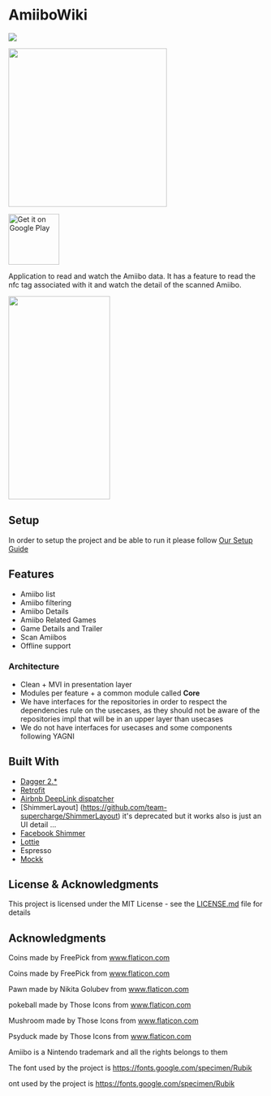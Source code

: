 # AmiiboWiki
[<img src="http://oscarg-teamcity.eu.ngrok.io.ngrok.io/app/rest/builds/aggregated/strob:(buildType:(project:(id:amiibo_wiki)))/statusIcon?guest=guest"/>](http://oscarg-teamcity.eu.ngrok.io.ngrok.io/project.html?projectId=amiibo_wiki&tab=projectOverview)

<img src="./logo.png"  width="312" height="312"/>

<a href='https://play.google.com/store/apps/details?id=com.oscarg798.amiibowiki&pcampaignid=pcampaignidMKT-Other-global-all-co-prtnr-py-PartBadge-Mar2515-1'><img alt='Get it on Google Play' height="100" src='https://play.google.com/intl/en-419/badges/static/images/badges/en_badge_web_generic.png'/></a>

Application to read and watch the Amiibo data.  It has a feature to read the nfc tag associated with it and watch the detail of the scanned Amiibo.

<img src="./demo.gif"  width="200" height="400"/>

## Setup

In order to setup the project and be able to run it please follow [Our Setup Guide](./SETUP.md)

## Features

* Amiibo list
* Amiibo filtering
* Amiibo Details
* Amiibo Related Games
* Game Details and Trailer
* Scan Amiibos
* Offline support

### Architecture

* Clean + MVI in presentation layer
* Modules per feature + a common module called **Core**
* We have interfaces for the repositories in order to respect the dependencies rule on the usecases,
as they should not be aware of the repositories impl that will be in an upper layer than usecases
* We do not have interfaces for usecases and some components following YAGNI

## Built With

* [Dagger 2.*](https://github.com/google/dagger)
* [Retrofit](https://github.com/square/retrofit)
* [Airbnb DeepLink dispatcher](https://github.com/airbnb/DeepLinkDispatch)
* [ShimmerLayout] (https://github.com/team-supercharge/ShimmerLayout) it's deprecated but it works also is just an UI detail ...
* [Facebook Shimmer](https://github.com/facebook/shimmer-android)
* [Lottie](https://lottiefiles.com/)
* Espresso
* [Mockk](https://mockk.io/)

## License & Acknowledgments

This project is licensed under the MIT License - see the [LICENSE.md](LICENSE.md) file for details

## Acknowledgments

Coins made by FreePick from www.flaticon.com

Coins made by FreePick from www.flaticon.com

Pawn made by Nikita Golubev from www.flaticon.com

pokeball made by Those Icons from www.flaticon.com

Mushroom made by Those Icons from www.flaticon.com

Psyduck made by Those Icons from www.flaticon.com

Amiibo is a Nintendo trademark and all the rights belongs to them

The font used by the project is https://fonts.google.com/specimen/Rubik

ont used by the project is https://fonts.google.com/specimen/Rubik
